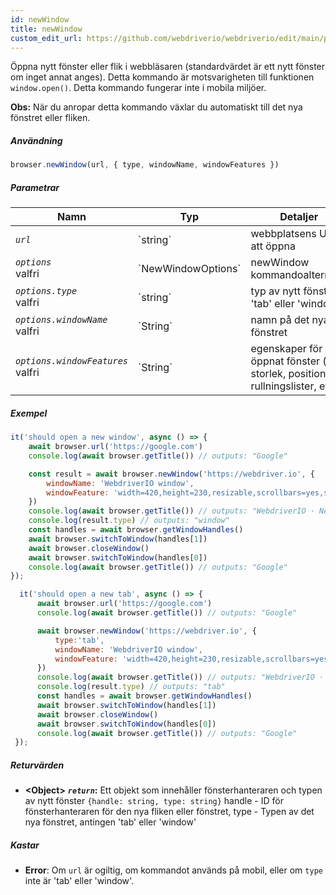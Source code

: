 ```yaml
---
id: newWindow
title: newWindow
custom_edit_url: https://github.com/webdriverio/webdriverio/edit/main/packages/webdriverio/src/commands/browser/newWindow.ts
---
```


Öppna nytt fönster eller flik i webbläsaren (standardvärdet är ett nytt fönster om inget annat anges).
Detta kommando är motsvarigheten till funktionen `window.open()`. Detta kommando fungerar inte i mobila miljöer.

__Obs:__ När du anropar detta kommando växlar du automatiskt till det nya fönstret eller fliken.

##### Användning

```js
browser.newWindow(url, { type, windowName, windowFeatures })
```

##### Parametrar

<table>
  <thead>
    <tr>
      <th>Namn</th><th>Typ</th><th>Detaljer</th>
    </tr>
  </thead>
  <tbody>
    <tr>
      <td><code><var>url</var></code></td>
      <td>`string`</td>
      <td>webbplatsens URL att öppna</td>
    </tr>
    <tr>
      <td><code><var>options</var></code><br /><span className="label labelWarning">valfri</span></td>
      <td>`NewWindowOptions`</td>
      <td>newWindow kommandoalternativ</td>
    </tr>
    <tr>
      <td><code><var>options.type</var></code><br /><span className="label labelWarning">valfri</span></td>
      <td>`string`</td>
      <td>typ av nytt fönster: 'tab' eller 'window'</td>
    </tr>
    <tr>
      <td><code><var>options.windowName</var></code><br /><span className="label labelWarning">valfri</span></td>
      <td>`String`</td>
      <td>namn på det nya fönstret</td>
    </tr>
    <tr>
      <td><code><var>options.windowFeatures</var></code><br /><span className="label labelWarning">valfri</span></td>
      <td>`String`</td>
      <td>egenskaper för öppnat fönster (t.ex. storlek, position, rullningslister, etc.)</td>
    </tr>
  </tbody>
</table>

##### Exempel

```js title="newWindowSync.js"
it('should open a new window', async () => {
    await browser.url('https://google.com')
    console.log(await browser.getTitle()) // outputs: "Google"

    const result = await browser.newWindow('https://webdriver.io', {
        windowName: 'WebdriverIO window',
        windowFeature: 'width=420,height=230,resizable,scrollbars=yes,status=1',
    })
    console.log(await browser.getTitle()) // outputs: "WebdriverIO · Next-gen browser and mobile automation test framework for Node.js"
    console.log(result.type) // outputs: "window"
    const handles = await browser.getWindowHandles()
    await browser.switchToWindow(handles[1])
    await browser.closeWindow()
    await browser.switchToWindow(handles[0])
    console.log(await browser.getTitle()) // outputs: "Google"
});

```

```js title="newTabSync.js"
  it('should open a new tab', async () => {
      await browser.url('https://google.com')
      console.log(await browser.getTitle()) // outputs: "Google"

      await browser.newWindow('https://webdriver.io', {
          type:'tab',
          windowName: 'WebdriverIO window',
          windowFeature: 'width=420,height=230,resizable,scrollbars=yes,status=1',
      })
      console.log(await browser.getTitle()) // outputs: "WebdriverIO · Next-gen browser and mobile automation test framework for Node.js"
      console.log(result.type) // outputs: "tab"
      const handles = await browser.getWindowHandles()
      await browser.switchToWindow(handles[1])
      await browser.closeWindow()
      await browser.switchToWindow(handles[0])
      console.log(await browser.getTitle()) // outputs: "Google"
 });
```

##### Returvärden

- **&lt;Object&gt;**
            **<code><var>return</var></code>:**           Ett objekt som innehåller fönsterhanteraren och typen av nytt fönster `{handle: string, type: string}` handle - ID för fönsterhanteraren för den nya fliken eller fönstret, type - Typen av det nya fönstret, antingen 'tab' eller 'window'    
##### Kastar

- **Error**:  Om `url` är ogiltig, om kommandot används på mobil, eller om `type` inte är 'tab' eller 'window'.
